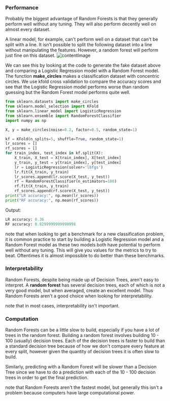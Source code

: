 ### Performance
Probably the biggest advantage of Random Forests is that they generally perform well without any tuning. They will also perform decently well on almost every dataset.

A linear model, for example, can't perform well on a dataset that can't be split with a line. It isn't possible to split the following dataset into a line without manipulating the features. However, a random forest will perform just fine on this dataset.
![contentImage](https://api.sololearn.com/DownloadFile?id=3945)

We can see this by looking at the code to generate the fake dataset above and comparing a Logistic Regression model with a Random Forest model. The function **make_circles** makes a classification dataset with concentric circles. We use kfold cross validation to compare the accuracy scores and see that the Logistic Regression model performs worse than random guessing but the Random Forest model performs quite well.
```python
from sklearn.datasets import make_circles
from sklearn.model_selection import KFold
from sklearn.linear_model import LogisticRegression
from sklearn.ensemble import RandomForestClassifier
import numpy as np

X, y = make_circles(noise=0.2, factor=0.5, random_state=1)

kf = KFold(n_splits=5, shuffle=True, random_state=1)
lr_scores = []
rf_scores = []
for train_index, test_index in kf.split(X):
	X_train, X_test = X[train_index], X[test_index]
	y_train, y_test = y[train_index], y[test_index]
	lr = LogisticRegression(solver='lbfgs')
	lr.fit(X_train, y_train)
	lr_scores.append(lr.score(X_test, y_test))
	rf = RandomForestClassifier(n_estimators=100)
	rf.fit(X_train, y_train)
	rf_scores.append(rf.score(X_test, y_test))
print("LR accuracy:", np.mean(lr_scores))
print("RF accuracy:", np.mean(rf_scores))
```

Output:
```python
LR accuracy: 0.36
RF accuracy: 0.8299999999999998
```

note that when looking to get a benchmark for a new classification problem, it is common practice to start by building a Logistic Regression model and a Random Forest model as these two models both have potential to perform well without any tuning. This will give you values for the metrics to try to beat. Oftentimes it is almost impossible to do better than these benchmarks.

### Interpretability
Random Forests, despite being made up of Decision Trees, aren't easy to interpret. A **random forest** has several decision trees, each of which is not a very good model, but when averaged, create an excellent model. Thus Random Forests aren't a good choice when looking for interpretability.

note that in most cases, interpretability isn't important.

### Computation
Random Forests can be a little slow to build, especially if you have a lot of trees in the random forest. Building a random forest involves building 10 - 100 (usually) decision trees. Each of the decision trees is faster to build than a standard decision tree because of how we don't compare every feature at every split, however given the quantity of decision trees it is often slow to build.

Similarly, predicting with a Random Forest will be slower than a Decision Tree since we have to do a prediction with each of the 10 - 100 decision trees in order to get the final prediction.

note that Random Forests aren't the fastest model, but generally this isn't a problem because computers have large computational power.